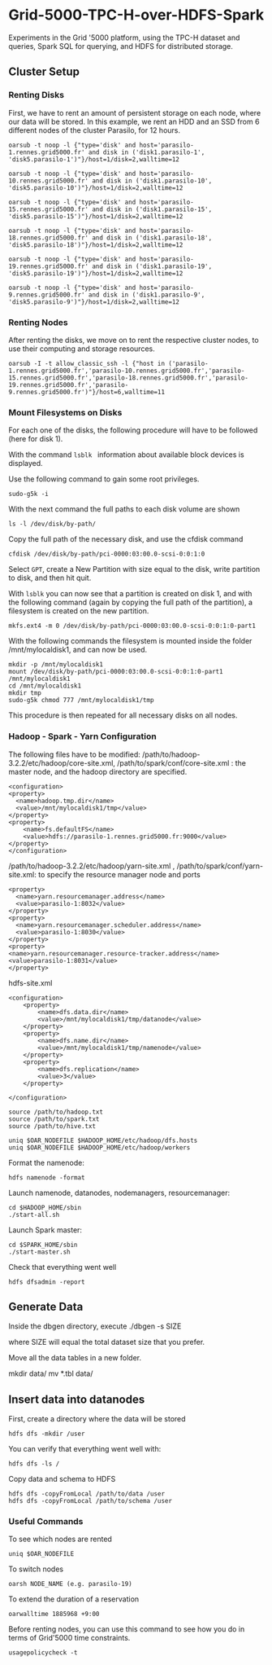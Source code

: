 # Grid-5000-TPC-H-over-HDFS-Spark
Experiments in the Grid '5000 platform, using the TPC-H dataset and queries, Spark SQL for querying, and HDFS for distributed storage.

## Cluster Setup

### Renting Disks

First, we have to rent an amount of persistent storage on each node, where our data will be stored.
In this example, we rent an HDD and an SSD from 6 different nodes of the cluster Parasilo, for 12 hours.
```
oarsub -t noop -l {"type='disk' and host='parasilo-1.rennes.grid5000.fr' and disk in ('disk1.parasilo-1', 'disk5.parasilo-1')"}/host=1/disk=2,walltime=12

oarsub -t noop -l {"type='disk' and host='parasilo-10.rennes.grid5000.fr' and disk in ('disk1.parasilo-10', 'disk5.parasilo-10')"}/host=1/disk=2,walltime=12

oarsub -t noop -l {"type='disk' and host='parasilo-15.rennes.grid5000.fr' and disk in ('disk1.parasilo-15', 'disk5.parasilo-15')"}/host=1/disk=2,walltime=12

oarsub -t noop -l {"type='disk' and host='parasilo-18.rennes.grid5000.fr' and disk in ('disk1.parasilo-18', 'disk5.parasilo-18')"}/host=1/disk=2,walltime=12

oarsub -t noop -l {"type='disk' and host='parasilo-19.rennes.grid5000.fr' and disk in ('disk1.parasilo-19', 'disk5.parasilo-19')"}/host=1/disk=2,walltime=12

oarsub -t noop -l {"type='disk' and host='parasilo-9.rennes.grid5000.fr' and disk in ('disk1.parasilo-9', 'disk5.parasilo-9')"}/host=1/disk=2,walltime=12
```

### Renting Nodes

After renting the disks, we move on to rent the respective cluster nodes, to use their computing and storage resources.
```
oarsub -I -t allow_classic_ssh -l {"host in ('parasilo-1.rennes.grid5000.fr','parasilo-10.rennes.grid5000.fr','parasilo-15.rennes.grid5000.fr','parasilo-18.rennes.grid5000.fr','parasilo-19.rennes.grid5000.fr','parasilo-9.rennes.grid5000.fr')"}/host=6,walltime=11
```

### Mount Filesystems on Disks

For each one of the disks, the following procedure will have to be followed (here for disk 1).

With the command ```lsblk ``` information about available block devices is displayed.

Use the following command to gain some root privileges.
```
sudo-g5k -i
```
With the next command the full paths to each disk volume are shown
```
ls -l /dev/disk/by-path/
```
Copy the full path of the necessary disk, and use the cfdisk command
```
cfdisk /dev/disk/by-path/pci-0000:03:00.0-scsi-0:0:1:0
```
Select ```GPT```, create a New Partition with size equal to the disk, write partition to disk, and then hit quit.

With ```lsblk``` you can now see that a partition is created on disk 1, and with the following command (again by copying the full path of the partition), a filesystem is created on the new partition.
```
mkfs.ext4 -m 0 /dev/disk/by-path/pci-0000:03:00.0-scsi-0:0:1:0-part1
```

With the following commands the filesystem is mounted inside the folder /mnt/mylocaldisk1, and can now be used.
```
mkdir -p /mnt/mylocaldisk1
mount /dev/disk/by-path/pci-0000:03:00.0-scsi-0:0:1:0-part1 /mnt/mylocaldisk1
cd /mnt/mylocaldisk1
mkdir tmp
sudo-g5k chmod 777 /mnt/mylocaldisk1/tmp
```

This procedure is then repeated for all necessary disks on all nodes.

### Hadoop - Spark - Yarn Configuration

The following files have to be modified:
/path/to/hadoop-3.2.2/etc/hadoop/core-site.xml, /path/to/spark/conf/core-site.xml : the master node, and the hadoop directory are specified.

```
<configuration>
<property>
  <name>hadoop.tmp.dir</name>
  <value>/mnt/mylocaldisk1/tmp</value>
</property>
<property>
    <name>fs.defaultFS</name>
    <value>hdfs://parasilo-1.rennes.grid5000.fr:9000</value>
</property>
</configuration>
```

/path/to/hadoop-3.2.2/etc/hadoop/yarn-site.xml , /path/to/spark/conf/yarn-site.xml: to specify the resource manager node and ports

```
<property>
  <name>yarn.resourcemanager.address</name>
  <value>parasilo-1:8032</value>
</property>
<property>
  <name>yarn.resourcemanager.scheduler.address</name>
  <value>parasilo-1:8030</value>
</property>
<property>
<name>yarn.resourcemanager.resource-tracker.address</name>
<value>parasilo-1:8031</value>
</property>
```

hdfs-site.xml


```
<configuration>
    <property>
        <name>dfs.data.dir</name>
        <value>/mnt/mylocaldisk1/tmp/datanode</value>
    </property>
    <property>
        <name>dfs.name.dir</name>
        <value>/mnt/mylocaldisk1/tmp/namenode</value>
    </property>
    <property>
        <name>dfs.replication</name>
        <value>3</value>
    </property>

</configuration>
```


```
source /path/to/hadoop.txt
source /path/to/spark.txt
source /path/to/hive.txt
```

```
uniq $OAR_NODEFILE $HADOOP_HOME/etc/hadoop/dfs.hosts
uniq $OAR_NODEFILE $HADOOP_HOME/etc/hadoop/workers
```
Format the namenode:
```
hdfs namenode -format
```
Launch namenode, datanodes, nodemanagers, resourcemanager:
```
cd $HADOOP_HOME/sbin
./start-all.sh
```
Launch Spark master:
```
cd $SPARK_HOME/sbin
./start-master.sh
```
Check that everything went well

```
hdfs dfsadmin -report
```

## Generate Data

Inside the dbgen directory, execute
./dbgen -s SIZE

where SIZE will equal the total dataset size that you prefer.

Move all the data tables in a new folder.

mkdir data/
mv *.tbl data/

## Insert data into datanodes

First, create a directory where the data will be stored
```
hdfs dfs -mkdir /user
```

You can verify that everything went well with:
```
hdfs dfs -ls /
```
Copy data and schema to HDFS
```
hdfs dfs -copyFromLocal /path/to/data /user
hdfs dfs -copyFromLocal /path/to/schema /user
```


### Useful Commands

To see which nodes are rented
```
uniq $OAR_NODEFILE 
```

To switch nodes
```
oarsh NODE_NAME (e.g. parasilo-19)
```

To extend the duration of a reservation
```
oarwalltime 1885968 +9:00
```
Before renting nodes, you can use this command to see how you do in terms of Grid'5000 time constraints.
```
usagepolicycheck -t
``` 
